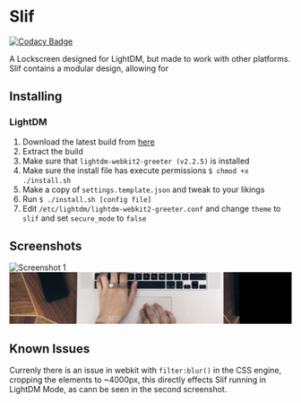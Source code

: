 # Slif
[![Codacy Badge](https://api.codacy.com/project/badge/Grade/004a0d626efa4c56b852784857c4a984)](https://app.codacy.com/app/ComputerCandy/Slif?utm_source=github.com&utm_medium=referral&utm_content=ComputerCandy/Slif&utm_campaign=Badge_Grade_Dashboard)

A Lockscreen designed for LightDM, but made to work with other platforms.
Slif contains a modular design, allowing for 

## Installing
### LightDM
 1. Download the latest build from [here](https://github.com/ComputerCandy/Slif/archive/master.zip)
 2. Extract the build
 3. Make sure that `lightdm-webkit2-greeter (v2.2.5)` is installed
 4. Make sure the install file has execute permissions `$ chmod +x ./install.sh`
 5. Make a copy of `settings.template.json` and tweak to your likings
 5. Run `$ ./install.sh [config file]`
 6. Edit `/etc/lightdm/lightdm-webkit2-greeter.conf` and change `theme` to `slif` and set `secure_mode` to `false`

## Screenshots
![Screenshot 1](/screenshots/1.png?raw=true)
![Screenshot 2](/screenshots/2.png?raw=true)

## Known Issues
Currenly there is an issue in webkit with `filter:blur()` in the CSS engine, cropping the elements to ~4000px, this directly effects Slif running in LightDM Mode, as cann be seen in the second screenshot.